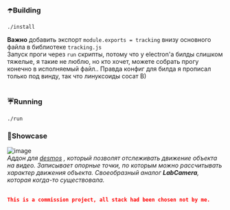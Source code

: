 <img src="https://github.com/supchyan/Hono/assets/123704468/997ee1fc-3091-49bc-a33a-d2facb3fac91&width" height="15" />
</br>

### ☂️Building
```
./install
```
**Важно** добавить экспорт `module.exports = tracking` внизу основного файла в библиотеке `tracking.js` </br>
Запуск проги через `run` скрипты, потому что у electron'а билды слишком тяжелые, я такие не люблю, но кто хочет, можете собрать прогу конечно в исполняемый файл.. Правда конфиг для билда я прописал только под винду, так что линуксоиды сосат B) </br></br>

### ☔Running
```
./run
```

### 🌂Showcase
![image](https://github.com/supchyan/Hono/assets/123704468/22f59753-7de8-4c75-b225-01c9f4606298) </br>
*Аддон для [desmos](https://desmos.com) , который позволят отслеживать движение объекта на видео. Записывает опорные точки, по которым можно рассчитывать характер движения объекта. Своеобразный аналог **LabCamera**, которая когда-то существовала.*
</br></br>

```json
This is a commission project, all stack had been chosen not by me.
```
